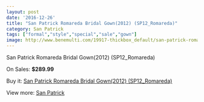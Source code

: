 ```yaml
---
layout: post
date: '2016-12-26'
title: "San Patrick Romareda Bridal Gown(2012) (SP12_Romareda)"
category: San Patrick
tags: ["formal","style","special","sale","gown"]
image: http://www.benemulti.com/19917-thickbox_default/san-patrick-romareda-bridal-gown2012-sp12romareda.jpg
---
```

San Patrick Romareda Bridal Gown(2012) (SP12_Romareda)

On Sales: **$289.99**
<a href="https://www.benemulti.com/en/san-patrick/7507-san-patrick-romareda-bridal-gown2012-sp12romareda.html"><amp-img layout="responsive" width="600" height="600" src="//www.benemulti.com/19917-thickbox_default/san-patrick-romareda-bridal-gown2012-sp12romareda.jpg" alt="San Patrick Romareda Bridal Gown(2012) (SP12_Romareda) 0" /></a>
<a href="https://www.benemulti.com/en/san-patrick/7507-san-patrick-romareda-bridal-gown2012-sp12romareda.html"><amp-img layout="responsive" width="600" height="600" src="//www.benemulti.com/19919-thickbox_default/san-patrick-romareda-bridal-gown2012-sp12romareda.jpg" alt="San Patrick Romareda Bridal Gown(2012) (SP12_Romareda) 1" /></a>
<a href="https://www.benemulti.com/en/san-patrick/7507-san-patrick-romareda-bridal-gown2012-sp12romareda.html"><amp-img layout="responsive" width="600" height="600" src="//www.benemulti.com/19918-thickbox_default/san-patrick-romareda-bridal-gown2012-sp12romareda.jpg" alt="San Patrick Romareda Bridal Gown(2012) (SP12_Romareda) 2" /></a>

Buy it: [San Patrick Romareda Bridal Gown(2012) (SP12_Romareda)](https://www.benemulti.com/en/san-patrick/7507-san-patrick-romareda-bridal-gown2012-sp12romareda.html "San Patrick Romareda Bridal Gown(2012) (SP12_Romareda)")

View more: [San Patrick](https://www.benemulti.com/en/61-san-patrick "San Patrick")